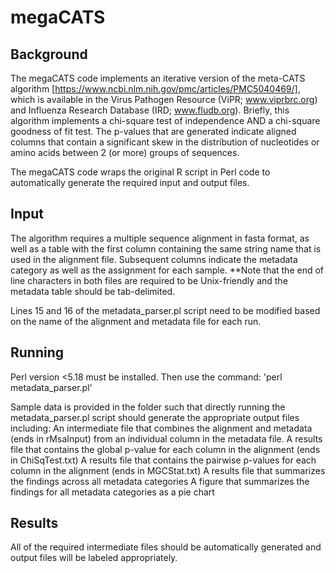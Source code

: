 # megaCATS

## Background
The megaCATS code implements an iterative version of the meta-CATS algorithm [https://www.ncbi.nlm.nih.gov/pmc/articles/PMC5040469/], which is available in the Virus Pathogen Resource (ViPR; www.viprbrc.org) and Influenza Research Database (IRD; www.fludb.org). Briefly, this algorithm implements a chi-square test of independence AND a chi-square goodness of fit test. The p-values that are generated indicate aligned columns that contain a significant skew in the distribution of nucleotides or amino acids between 2 (or more) groups of sequences.

The megaCATS code wraps the original R script in Perl code to automatically generate the required input and output files. 

## Input
The algorithm requires a multiple sequence alignment in fasta format, as well as a table with the first column containing the same string name that is used in the alignment file. Subsequent columns indicate the metadata category as well as the assignment for each sample. **Note that the end of line characters in both files are required to be Unix-friendly and the metadata table should be tab-delimited.

Lines 15 and 16 of the metadata_parser.pl script need to be modified based on the name of the alignment and metadata file for each run.

## Running
Perl version <5.18 must be installed. Then use the command: 'perl metadata_parser.pl'

Sample data is provided in the folder such that directly running the metadata_parser.pl script should generate the appropriate output files including:
  An intermediate file that combines the alignment and metadata (ends in rMsaInput) from an individual column in the metadata file.
  A results file that contains the global p-value for each column in the alignment (ends in ChiSqTest.txt)
  A results file that contains the pairwise p-values for each column in the alignment (ends in MGCStat.txt)
  A results file that summarizes the findings across all metadata categories
  A figure that summarizes the findings for all metadata categories as a pie chart

## Results
All of the required intermediate files should be automatically generated and output files will be labeled appropriately.
